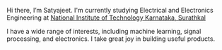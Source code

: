 Hi there, I’m Satyajeet. I'm currently studying Electrical and Electronics Engineering at [National Institute of Technology Karnataka, Surathkal](https://www.nitk.ac.in/)

I have a wide range of interests, including machine learning, signal processing, and electronics.
I take great joy in building useful products.

<!---
satyajeetk96/satyajeetk96 is a ✨ special ✨ repository because its `README.md` (this file) appears on your GitHub profile.
You can click the Preview link to take a look at your changes.
--->
